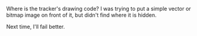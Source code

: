 Where is the tracker's drawing code?
I was trying to put a simple vector or bitmap image on front of it, but didn't find where it is hidden. 

Next time, I'll fail better.
